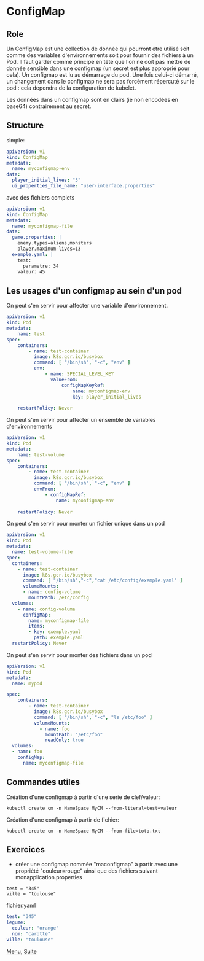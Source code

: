 # ConfigMap
## Role
Un ConfigMap est une collection de donnée qui pourront être utilisé soit comme des variables d'environnements soit pour fournir des fichiers à un Pod.
Il faut garder comme principe en tête que l'on ne doit pas mettre de donnée sensible dans une configmap (un secret est plus approprié pour cela).
Un configmap est lu au démarrage du pod. Une fois celui-ci démarré, un changement dans le configmap ne sera pas forcément répercuté sur le pod : cela dependra de la configuration de kubelet.

Les données dans un configmap sont en clairs (ie non encodées en base64) contrairement au secret.
## Structure
simple:
```yaml
apiVersion: v1
kind: ConfigMap
metadata:
  name: myconfigmap-env
data:
  player_initial_lives: "3"
  ui_properties_file_name: "user-interface.properties"
```
avec des fichiers complets 
```yaml
apiVersion: v1
kind: ConfigMap
metadata:
  name: myconfigmap-file
data:
  game.properties: |
    enemy.types=aliens,monsters
    player.maximum-lives=13
  exemple.yaml: |
    test:
      parametre: 34
    valeur: 45
```
## Les usages d'un configmap au sein d'un pod
On peut s'en servir pour affecter une variable d'environnement.
```yaml
apiVersion: v1
kind: Pod
metadata:
    name: test
spec:
    containers:
        - name: test-container
          image: k8s.gcr.io/busybox
          command: [ "/bin/sh", "-c", "env" ]
          env:
              - name: SPECIAL_LEVEL_KEY
                valueFrom:
                    configMapKeyRef:
                        name: myconfigmap-env
                        key: player_initial_lives
                        
    restartPolicy: Never
``` 
On peut s'en servir pour affecter un ensemble de variables d'environnements
```yaml
apiVersion: v1
kind: Pod
metadata:
    name: test-volume
spec:
    containers:
        - name: test-container
          image: k8s.gcr.io/busybox
          command: [ "/bin/sh", "-c", "env" ]
          envFrom:
              - configMapRef:
                  name: myconfigmap-env
                        
    restartPolicy: Never
```
On peut s'en servir pour monter un fichier unique dans un pod
```yaml
apiVersion: v1
kind: Pod
metadata:
  name: test-volume-file
spec:
  containers:
    - name: test-container
      image: k8s.gcr.io/busybox
      command: [ "/bin/sh","-c","cat /etc/config/exemple.yaml" ]
      volumeMounts:
      - name: config-volume
        mountPath: /etc/config
  volumes:
    - name: config-volume
      configMap:
        name: myconfigmap-file
        items:
        - key: exemple.yaml
          path: exemple.yaml
  restartPolicy: Never
```
On peut s'en servir pour monter des fichiers dans un pod
```yaml
apiVersion: v1
kind: Pod
metadata:
  name: mypod

spec:
    containers:
        - name: test-container
          image: k8s.gcr.io/busybox
          command: [ "/bin/sh", "-c", "ls /etc/foo" ]
          volumeMounts:
            - name: foo
              mountPath: "/etc/foo"
              readOnly: true
  volumes:
  - name: foo
    configMap:
      name: myconfigmap-file
```

## Commandes utiles
Création d'une configmap à partir d'une serie de clef/valeur:
```
kubectl create cm -n NameSpace MyCM --from-literal=test=valeur
```

Création d'une configmap à partir de fichier:
```
kubectl create cm -n NameSpace MyCM --from-file=toto.txt
```
## Exercices
- créer une configmap nommée "maconfigmap" à partir avec une propriété "couleur=rouge" ainsi que des fichiers suivant
monapplication.properties
```properties
test = "345"
ville = "toulouse"
```

fichier.yaml
```yaml
test: "345"
legume:
  couleur: "orange"
  nom: "carotte"
ville: "toulouse"
```

[Menu](https://obeyler.github.io/Formation-K8S/), [Suite](https://obeyler.github.io/Formation-K8S/Chapitres/Secret.html)
